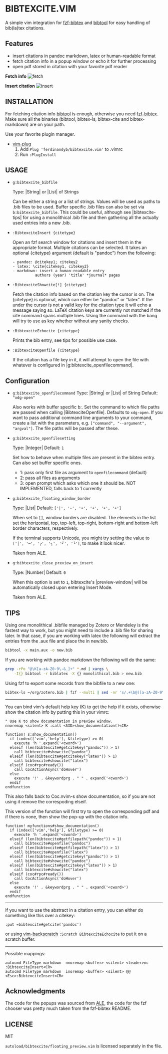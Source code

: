# BIBTEXCITE.VIM

A simple vim integration for [fzf-bibtex](https://github.com/msprev/fzf-bibtex)
and [bibtool](https://ctan.org/pkg/bibtool)  for easy handling of bib(la)tex
citations.

## Features

- insert citations in pandoc markdown, latex or
human-readable format
- fetch citation info in a popup window or echo it for further processing
- open pdf stored in citation with your favorite pdf reader

**Fetch info**
![fetch](fetch.png)

**Insert citation**
![insert](insert.png)

## INSTALLATION

For fetching citation info [bibtool](https://ctan.org/pkg/bibtool) is enough,
otherwise you need [fzf-bibtex](https://github.com/msprev/fzf-bibtex). Make
sure all the binaries (bibtool, bibtex-ls, bibtex-cite and bibtex-markdown) are
on your path.

Use your favorite plugin manager.

 - [vim-plug](https://github.com/junegunn/vim-plug)
   1. Add `Plug 'ferdinandyb/bibtexcite.vim'` to .vimrc
   2. Run `:PlugInstall`


## USAGE

* `g:bibtexcite_bibfile`

  Type: |String| or |List| of Strings

  Can be either a string or a list of strings. Values will be used as paths to
  .bib files to be used. Buffer specific .bib files can also be set via
  `b:bibtexcite_bibfile`. This could be useful, although see |bibtexcite-tips| for using
  a monolithical .bib file and then gathering all the actually used entries
  into a new .bib.


* `:BibtexciteInsert {citetype}`

  Open an fzf search window for citations and insert them in the
  appropriate format. Multiple citations can be selected. It takes an optional
  {citetype} argument (default is "pandoc") from the following:

      - pandoc: @citekey1; citekey2
      - latex: \cite{citekey1, citekey2}
      - markdown: insert a human-readable entry
                authors (year) 'title' *journal* pages


* `:BibtexciteShowcite[!] {citetype}`

  Fetch the citation info based on the citation key the cursor is on. The
  {citetype} is optional, which can either be "pandoc" or "latex". If the <cWORD>
  under the cursor is not a valid key for the citation type it will echo a message
  saying so. LaTeX citation keys are currently not matched if the cite command
  spans multiple lines. Using the command with the bang will try to use <cWORD> as
  key whether without any sanity checks.

* `:BibtexciteEchocite {citetype}`

  Prints the bib entry, see tips for possible use case.

* `:BibtexciteOpenfile {citetype}`

  If the citation has a file key in it, it will attempt to open the file with
  whatever is configured in |g:bibtexcite_openfilecommand|.



## Configuration

* `g:bibtexcite_openfilecommand`
  Type: |String| or |List| of String
  Default: `"xdg-open"`

  Also works with buffer specific b:. Set the command to which file paths are
  passed when calling |BibtexciteOpenfile|. Defaults to `xdg-open`. If you want
  to pass additional command line arguments to your command, create a list with
  the parameters, e.g. `["command", "--argument", "argval"]`. The file paths
  will be passed after these.

* `g:bibtexcite_openfilesetting`

  Type: |Integer|
  Default: `1`

  Set how to behave when multiple files are present in the bibtex entry. Can also set buffer specific ones.
  - 1: pass only first file as argument to `openfilecommand` (default)
  - 2: pass all files as arguments
  - 3: open prompt which asks which one it should be. NOT IMPLEMENTED, falls
    back to 1 currently

* `g:bibtexcite_floating_window_border`

  Type: |List|
  Default: `['|', '-', '+', '+', '+', '+']`

  When set to `[]`, window borders are disabled. The elements in the list set
  the horizontal, top, top-left, top-right, bottom-right and bottom-left
  border characters, respectively.

  If the terminal supports Unicode, you might try setting the value to
  ` ['│', '─', '╭', '╮', '╯', '╰']`, to make it look nicer.

  Taken from ALE.

* `g:bibtexcite_close_preview_on_insert`


  Type: |Number|
  Default: `0`

  When this option is set to `1`, bibtexcite's |preview-window| will be automatically
  closed upon entering Insert Mode.

  Taken from ALE.



## TIPS

Using one monolithical .bibfile managed by Zotero or Mendeley is the fastest way
to work, but you might need to include a .bib file for sharing later. In that
case, if you are working with latex the following will extract the entries from
the .aux file and place the in new.bib.

```sh
bibtool -x main.aux -o new.bib
```

If you are working with pandoc markdown the following will do the same:

```sh
grep -rPo "@\K[a-zA-Z0-9\-&_]+" *.md | xargs \
    -I{} bibtool -r biblatex -X {} monolithical.bib > new.bib
```

Using fzf to export some records from the bibfile to a new one:

 ```sh
 bibtex-ls ~/org/zotero.bib | fzf --multi | sed -nr 's/.+\b@([a-zA-Z0-9\-\&_])/\1/p' | ansi2txt | xargs  -I{} bibtool -r biblatex -X {} ~/org/zotero.bib
 ```

------------------------------------------------------------------------------
You can bind vim's default help key (K) to get the help if it exists, otherwise
show the citation info by putting this in your vimrc:

```vim
" Use K to show documentation in preview window.
nnoremap <silent> K :call <SID>show_documentation()<CR>

function! s:show_documentation()
  if (index(['vim','help'], &filetype) >= 0)
    execute 'h '.expand('<cword>')
  elseif (len(bibtexcite#getcitekey("pandoc")) > 1)
    call bibtexcite#showcite("pandoc")
  elseif (len(bibtexcite#getcitekey("latex")) > 1)
    call bibtexcite#showcite("latex")
  elseif (coc#rpc#ready())
    call CocActionAsync('doHover')
  else
    execute '!' . &keywordprg . " " . expand('<cword>')
  endif
endfunction
```

This also falls back to Coc.nvim-s show documentation, so if you are not using
it remove the correspoding elseif.

This version of the function will first try to open the corresponding pdf and if
there is none, then show the pop-up with the citation info.
```vim
function! myfunctions#show_documentation()
  if (index(['vim','help'], &filetype) >= 0)
    execute 'h '.expand('<cword>')
  elseif (len(bibtexcite#getfilepath("pandoc")) > 1)
    call bibtexcite#openfile("pandoc")
  elseif (len(bibtexcite#getfilepath("latex")) > 1)
    call bibtexcite#openfile("latex")
  elseif (len(bibtexcite#getcitekey("pandoc")) > 1)
    call bibtexcite#showcite("pandoc")
  elseif (len(bibtexcite#getcitekey("latex")) > 1)
    call bibtexcite#showcite("latex")
  elseif (coc#rpc#ready())
    call CocActionAsync('doHover')
  else
    execute '!' . &keywordprg . " " . expand('<cword>')
  endif
endfunction
```


------------------------------------------------------------------------------

If you want to use the abstract in a citation entry, you can either do something
like this over a citekey:
```vim
:put =bibtexcite#getcite('pandoc')
```

or using [vim-backscratch](https://github.com/hauleth/vim-backscratch) `:Scratch
BibtexciteEchocite` to put it on a scratch buffer.


---------------------------------------------------------------------------

Possible mappings:
```vim
autocmd FileType markdown  nnoremap <buffer> <silent> <leader>nc :BibtexciteInsert<CR>
autocmd FileType markdown  inoremap <buffer> <silent> @@ <Esc>:BibtexciteInsert<CR>
```

## Acknowledgments

The code for the popups was sourced from
[ALE](https://github.com/dense-analysis/ale), the code for the fzf chooser was
pretty much taken from the fzf-bibtex README.

## LICENSE

MIT

`autoload/bibtexcite/floating_preview.vim` is licensed separately in the file.

